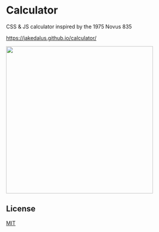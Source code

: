 # Calculator

CSS & JS calculator inspired by the 1975 Novus 835

https://jakedalus.github.io/calculator/

<img src="https://www.jacob-carpenter.com/images/calculator.png" width="400"/>

## License
[MIT](https://choosealicense.com/licenses/mit/)
